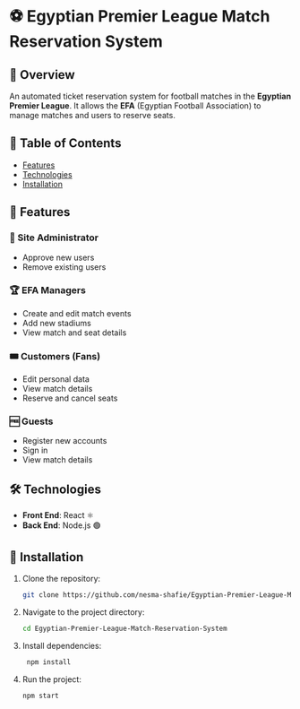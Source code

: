 # ⚽ Egyptian Premier League Match Reservation System  

## 📌 Overview  
An automated ticket reservation system for football matches in the **Egyptian Premier League**. It allows the **EFA** (Egyptian Football Association) to manage matches and users to reserve seats.  

## 📖 Table of Contents  
- [Features](#Features)
- [Technologies](#Technologies)
- [Installation](#Installation)
## 🔧 Features  

### 👤 Site Administrator  
-  Approve new users  
-  Remove existing users  

### 🏆 EFA Managers  
-  Create and edit match events  
-  Add new stadiums  
-  View match and seat details  

### 🎟️ Customers (Fans)  
-  Edit personal data  
-  View match details  
-  Reserve and cancel seats  

### 🆓 Guests  
-  Register new accounts  
-  Sign in  
- View match details  

## 🛠️ Technologies  
- **Front End**: React ⚛️  
- **Back End**: Node.js 🟢  

## 🚀 Installation

1. Clone the repository:  
   ```sh
   git clone https://github.com/nesma-shafie/Egyptian-Premier-League-Match-Reservation-System.git
    ```
2. Navigate to the project directory: 
    ```sh
    cd Egyptian-Premier-League-Match-Reservation-System
    ```
3. Install dependencies:
    ```sh
     npm install
    ```
4. Run the project: 
    ```sh
    npm start
    ```
